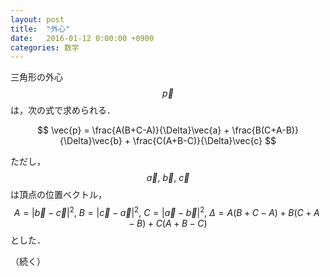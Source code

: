 ```yaml
---
layout: post
title:  "外心"
date:   2016-01-12 0:00:00 +0900
categories: 数学
---
```

三角形の外心$$\vec{p}$$は，次の式で求められる．

$$
\vec{p} = \frac{A(B+C-A)}{\Delta}\vec{a}
        + \frac{B(C+A-B)}{\Delta}\vec{b}
        + \frac{C(A+B-C)}{\Delta}\vec{c}
$$

ただし，$$\vec{a},\ \vec{b},\ \vec{c}$$は頂点の位置ベクトル，
$$A=\left|\vec{b}-\vec{c}\right|^2,\
B=\left|\vec{c}-\vec{a}\right|^2,\
C=\left|\vec{a}-\vec{b}\right|^2,\ 
\Delta=A(B+C-A)+B(C+A-B)+C(A+B-C)
$$
とした．

（続く）
